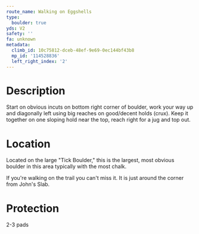 ```yaml
---
route_name: Walking on Eggshells
type:
  boulder: true
yds: V2
safety: ''
fa: unknown
metadata:
  climb_id: 10c75812-dceb-48ef-9e69-0ec144bf43b8
  mp_id: '114528836'
  left_right_index: '2'
---
```

# Description
Start on obvious incuts on bottom right corner of boulder, work your way up and diagonally left using big reaches on good/decent holds (crux). Keep it together on one sloping hold near the top, reach right for a jug and top out.

# Location
Located on the large "Tick Boulder," this is the largest, most obvious boulder in this area typically with the most chalk.

If you're walking on the trail you can't miss it. It is just around the corner from John's Slab.

# Protection
2-3 pads
